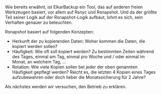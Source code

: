 Wie bereits erwähnt, ist ElkarBackup ein Tool, das auf anderen freien Werkzeugen basiert, vor allem auf Rsnyc und Rsnapshot. Und da der größte Teil seiner Logik auf der Rsnapshot-Logik aufbaut, lohnt es sich, sein Verhalten genauer zu beleuchten.

Rsnapshot basiert auf folgenden Konzepten:

* Herkunft der zu kopierenden Daten: Woher kommen die Daten, die kopiert werden sollen?
* Häufigkeit: Wie oft soll kopiert werden? Zu bestimmten Zeiten während des Tages, einmal am Tag, einmal pro Woche und / oder einmal im Monat, an welchem Tag, ...
* Rotation: Wie viele Kopien sollen bei jeder der oben genannten Häufigkeit gepflegt werden? Reicht es, die letzten 4 Kopien eines Tages aufzubewahren oder doch lieber die Monatssicherung für 2 Jahre?

Als nächstes werden wir versuchen, den Betrieb zu erklären.
